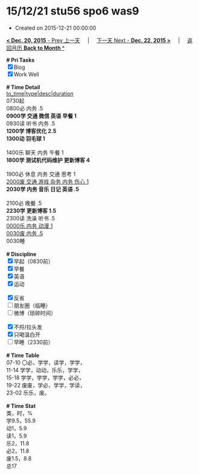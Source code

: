 # 15/12/21 stu56 spo6 was9

- Created on 2015-12-21 00:00:00

[**< Dec. 20, 2015** - Prev 上一天](_archived/lifelogs/2015/12/d20.md) &nbsp; &nbsp; | &nbsp; &nbsp; [下一天 Next - **Dec. 22, 2015 >**](_archived/lifelogs/2015/12/d22.md) &nbsp; &nbsp; |  &nbsp; &nbsp; [返回月历 **Back to Month ^**](_archived/lifelogs/2015/12/index.md)
<br/><div><b># Pri Tasks</b></div><div><input checked="true" type="checkbox"/>Blog</div><div><input checked="true" type="checkbox"/>Work Well</div><div><br/></div><div><b># Time Detail</b></div><div><u>to_time|type|desc|duration</u></div><div>0730起</div><div>0800必 内务 .5</div><div><b>0900学 交通 微信 英语 早餐 1</b></div><div>0930读 听书 内务 .5</div><div><b>1200学 博客优化 2.5</b></div><div><b>1300动 羽毛球 1</b></div><div><br/></div><div>1400乐 聊天 内务 午餐 1</div><div><b>1800学 测试机代码维护 更新博客 4</b></div><div><br/></div><div>1900必 休息 内务 交通 思考 1</div><div><u>2000废 交通 游戏 杂务 内务 伤心 1</u></div><div><b>2030学 内务 音乐 日记 英语 .5</b></div><div><br/></div><div>2100必 晚餐 .5</div><div><b>2230学 更新博客 1.5</b></div><div>2300读 洗澡 听书 .5</div><div><u>0000乐 内务 动漫 1</u></div><div><u>0030废 内务 .5</u></div><div>0030睡</div><div><br/></div><div><b># Discipline</b></div><div><input checked="true" type="checkbox"/>早起（0830前）</div><div><input checked="true" type="checkbox"/>早餐</div><div><input checked="true" type="checkbox"/>英语</div><div><input checked="true" type="checkbox"/>运动</div><div><br/></div><div><input checked="true" type="checkbox"/>反省</div><div><input type="checkbox"/>朋友圈（临睡）</div><div><input type="checkbox"/>微博（琐碎时间）</div><div><br/></div><div><input checked="true" type="checkbox"/>不捋/拉头发</div><div><input checked="true" type="checkbox"/>只喝温白开</div><div><input type="checkbox"/>早睡（2330前）</div><div><br/></div><div><b># Time Table</b></div><div>07-10 〇必，学学，读学，学学，</div><div>11-14 学学，动动，乐乐，学学，</div><div>15-18 学学，学学，学学，必必，</div><div>19-22 废废，学必，学学，学读，</div><div>23-02 乐乐，废。</div><div><br/></div><div><b># Time Stat</b></div><div>类，时，%</div><div>学9.5，55.9</div><div>动1，5.9</div><div>读1，5.9</div><div>乐2，11.8</div><div>必2，11.8</div><div>废1.5，8.8</div><div>总17</div>
